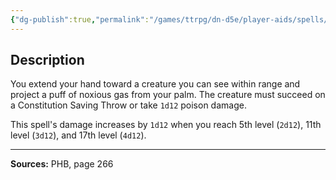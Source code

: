 ```yaml
---
{"dg-publish":true,"permalink":"/games/ttrpg/dn-d5e/player-aids/spells/cantrips/poison-spray/","tags":["TTRPG/DND/5e","verbal","somatic","damage","Spell"],"noteIcon":""}
---
```



## Description
You extend your hand toward a creature you can see within range and project a puff of noxious gas from your palm.
The creature must succeed on a Constitution Saving Throw or take `1d12` poison damage.

This spell's damage increases by `1d12` when you reach 5th level (`2d12`), 11th level (`3d12`), and 17th level (`4d12`).

---

**Sources:** PHB, page 266
